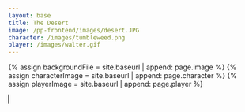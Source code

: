 ```yaml
---
layout: base
title: The Desert
image: /pp-frontend/images/desert.JPG
character: /images/tumbleweed.png
player: /images/walter.gif
---
```

{% assign backgroundFile = site.baseurl | append: page.image %}
{% assign characterImage = site.baseurl | append: page.character %}
{% assign playerImage = site.baseurl | append: page.player %}
<html>
<head>
    <style>
        canvas {
            border: 1px solid black;
        }
    </style>
</head>
<body>
    <canvas id="gameCanvas"></canvas>
    <script>
        const canvas = document.getElementById("gameCanvas");
        const ctx = canvas.getContext("2d");
        // Get window width and height
        canvas.width = window.innerWidth;
        canvas.height = window.innerHeight;
        // Character
        const character = {
            x: 50,
            y: canvas.height - 50,
            width: 100,
            height: 100,
            rotation: 0, // Initial rotation angle in radians
            speed: 2, // Speed of movement
            rotationSpeed: Math.PI / 180, // Rotation speed in radians per frame
        };
        // Player
        const player = {
            x: canvas.width - 50,
            y: canvas.height - 50,
            width: 100,
            height: 100,
            speed: 4, // Speed of movement
        };
        const characterImg = new Image();
        characterImg.src = '{{characterImage}}'; // Load the character image
        const playerImg = new Image();
        playerImg.src = '{{playerImage}}'; // Load the player image
        characterImg.onload = function () {
            playerImg.onload = function () {
                function drawCharacter() {
                    ctx.save(); // Save the current canvas state
                    ctx.translate(character.x, character.y); // Translate to character's position
                    ctx.rotate(character.rotation); // Rotate
                    ctx.drawImage(characterImg, -character.width / 2, -character.height / 2, character.width, character.height); // Draw character
                    ctx.restore(); // Restore the canvas state
                }
                function updateCharacter() {
                    character.x += character.speed; // Move character horizontally
                    character.rotation += character.rotationSpeed; // Rotate character
                    // Wrap character to the other side of the canvas when it goes off-screen
                    if (character.x > canvas.width + character.width / 2) {
                        character.x = -character.width / 2;
                    }
                }
                function updatePlayer() {
                    // Move player horizontally based on input (a and d keys)
                    if (keys['a']) {
                        player.x -= player.speed;
                    }
                    if (keys['d']) {
                        player.x += player.speed;
                    }
                    // Wrap player to the other side of the canvas when it goes off-screen
                    if (player.x > canvas.width + player.width / 2) {
                        player.x = -player.width / 2;
                    }
                }
                const keys = {}; // Object to track key states
                document.addEventListener('keydown', function (event) {
                    keys[event.key] = true;
                });
                document.addEventListener('keyup', function (event) {
                    keys[event.key] = false;
                });
                function drawBackground() {
                    const backgroundImg = new Image();
                    backgroundImg.src = '{{backgroundFile}}';
                    backgroundImg.onload = function () {
                        ctx.drawImage(backgroundImg, 0, 0, canvas.width, canvas.height); // Draw background image
                    };
                }
                function gameLoop() {
                    drawBackground();
                    drawCharacter();
                    updateCharacter();
                    updatePlayer();
                    requestAnimationFrame(gameLoop); // Call the loop again
                }
                gameLoop(); // Start the game loop
            };
        };
    </script>
</body>
</html>

